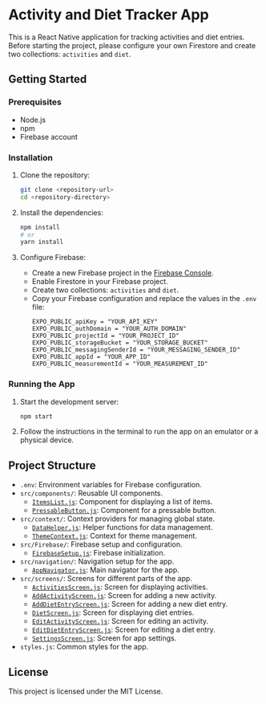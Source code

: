 # Activity and Diet Tracker App

This is a React Native application for tracking activities and diet entries. Before starting the project, please configure your own Firestore and create two collections: `activities` and `diet`.

## Getting Started

### Prerequisites

- Node.js
- npm 
- Firebase account

### Installation

1. Clone the repository:
    ```sh
    git clone <repository-url>
    cd <repository-directory>
    ```

2. Install the dependencies:
    ```sh
    npm install
    # or
    yarn install
    ```

3. Configure Firebase:
    - Create a new Firebase project in the [Firebase Console](https://console.firebase.google.com/).
    - Enable Firestore in your Firebase project.
    - Create two collections: `activities` and `diet`.
    - Copy your Firebase configuration and replace the values in the `.env` file:
        ```properties
        EXPO_PUBLIC_apiKey = "YOUR_API_KEY"
        EXPO_PUBLIC_authDomain = "YOUR_AUTH_DOMAIN"
        EXPO_PUBLIC_projectId = "YOUR_PROJECT_ID"
        EXPO_PUBLIC_storageBucket = "YOUR_STORAGE_BUCKET"
        EXPO_PUBLIC_messagingSenderId = "YOUR_MESSAGING_SENDER_ID"
        EXPO_PUBLIC_appId = "YOUR_APP_ID"
        EXPO_PUBLIC_measurementId = "YOUR_MEASUREMENT_ID"
        ```

### Running the App

1. Start the development server:
    ```sh
    npm start

2. Follow the instructions in the terminal to run the app on an emulator or a physical device.

## Project Structure

- `.env`: Environment variables for Firebase configuration.
- `src/components/`: Reusable UI components.
    - [`ItemsList.js`](src/components/ItemsList.js): Component for displaying a list of items.
    - [`PressableButton.js`](src/components/PressableButton.js): Component for a pressable button.
- `src/context/`: Context providers for managing global state.
    - [`DataHelper.js`](src/context/DataHelper.js): Helper functions for data management.
    - [`ThemeContext.js`](src/context/ThemeContext.js): Context for theme management.
- `src/Firebase/`: Firebase setup and configuration.
    - [`FirebaseSetup.js`](src/Firebase/FirebaseSetup.js): Firebase initialization.
- `src/navigation/`: Navigation setup for the app.
    - [`AppNavigator.js`](src/navigation/AppNavigator.js): Main navigator for the app.
- `src/screens/`: Screens for different parts of the app.
    - [`ActivitiesScreen.js`](src/screens/ActivitiesScreen.js): Screen for displaying activities.
    - [`AddActivityScreen.js`](src/screens/AddActivityScreen.js): Screen for adding a new activity.
    - [`AddDietEntryScreen.js`](src/screens/AddDietEntryScreen.js): Screen for adding a new diet entry.
    - [`DietScreen.js`](src/screens/DietScreen.js): Screen for displaying diet entries.
    - [`EditActivityScreen.js`](src/screens/EditActivityScreen.js): Screen for editing an activity.
    - [`EditDietEntryScreen.js`](src/screens/EditDietEntryScreen.js): Screen for editing a diet entry.
    - [`SettingsScreen.js`](src/screens/SettingsScreen.js): Screen for app settings.
- `styles.js`: Common styles for the app.

## License

This project is licensed under the MIT License.
